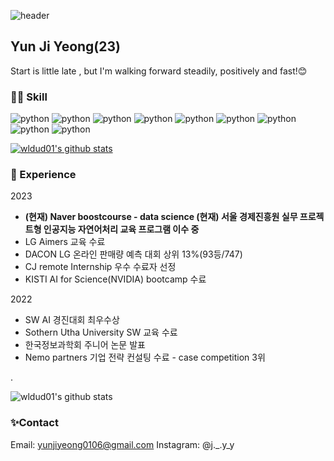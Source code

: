 ![header](https://capsule-render.vercel.app/api?type=rect&color=auto&height=100&section=header&text=%20&fontSize=30)
## Yun Ji Yeong(23)
Start is little late , but I'm walking forward steadily, positively and fast!😊
### 👩‍💻 Skill
![python](https://img.shields.io/badge/python-blue.svg?&style=for-the-badge) ![python](https://img.shields.io/badge/javascript-FFFF66.svg?&style=for-the-badge) ![python](https://img.shields.io/badge/HTML-FF9A00.svg?&style=for-the-badge) ![python](https://img.shields.io/badge/CSS-E8E8E8.svg?&style=for-the-badge) ![python](https://img.shields.io/badge/React-skyblue.svg?&style=for-the-badge) ![python](https://img.shields.io/badge/Pytorch-8BC0D0.svg?&style=for-the-badge) ![python](https://img.shields.io/badge/flask-527FFF.svg?&style=for-the-badge) ![python](https://img.shields.io/badge/SQL-2C7AC3.svg?&style=for-the-badge) ![python](https://img.shields.io/badge/SpringBoot-2C7AC3.svg?&style=for-the-badge) 


[![wldud01's github stats](https://github-readme-stats.vercel.app/api/top-langs/?username=wldud01&show_icons=true&hide_border=true&title_color=004386&icon_color=004386&layout=compact)](https://github.com/wldud01)

### 🧾 Experience
2023
- **(현재) Naver boostcourse - data science
  (현재) 서울 경제진흥원 실무 프로젝트형 인공지능 자연어처리 교육 프로그램 이수 중** 
- LG Aimers 교육 수료
- DACON LG 온라인 판매량 예측 대회 상위 13%(93등/747)
- CJ remote Internship 우수 수료자 선정
- KISTI AI for Science(NVIDIA) bootcamp 수료



2022 
- SW AI 경진대회 최우수상 
- Sothern Utha University SW 교육 수료
- 한국정보과학회 주니어 논문 발표 
- Nemo partners 기업 전략 컨설팅 수료 - case competition 3위

.

![wldud01's github stats](https://github-readme-stats.vercel.app/api?username=wldud01&show_icons=true)

### ✨Contact
Email: yunjiyeong0106@gmail.com
Instagram: @j._.y_y
